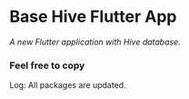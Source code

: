 # Base Hive Flutter App

_A new Flutter application with Hive database._

### Feel free to copy

Log:
All packages are updated.
